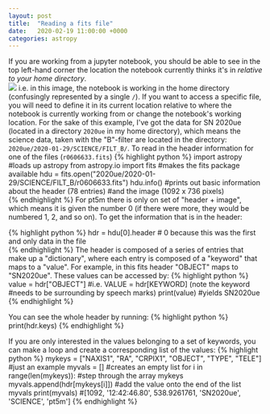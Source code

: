 ```yaml
---
layout: post
title:  "Reading a fits file"
date:   2020-02-19 11:00:00 +0000
categories: astropy
---
```


If you are working from a jupyter notebook, you should be able to see in the top
left-hand corner the location the notebook currently thinks it's in *relative to
your home directory*.  
<img src="../img/jupyter_loc.png">
i.e. in this image, the notebook is working in the home directory (confusingly
represented by a single `/`).
If you want to access a specific file, you will need to define it in its current
location relative to where the notebook is currently working from or change the
notebook's working location.
For the sake of this example, I've got the data for SN 2020ue (located in a
directory `2020ue` in my home directory), which means the
science data, taken with the "B"-filter are located in the directory: `2020ue/2020-01-29/SCIENCE/FILT_B/`.
To read in the header information for one of the files (`r0606633.fits`)
{% highlight python %}
  import astropy #loads up astropy
  from astropy.io import fits #makes the fits package available
  hdu = fits.open("2020ue/2020-01-29/SCIENCE/FILT_B/r0606633.fits")
  hdu.info() #prints out basic information about the header (78 entries)
            #and the image (1092 x 736 pixels)                
{% endhighlight %}
For pt5m there is only on set of "header + image", which means it is given the
number 0 (if there were more, they would be numbered 1, 2, and so on).
To get the information that is in the header:

{% highlight python %}
  hdr = hdu[0].header # 0 because this was the first and only data in the file              
{% endhighlight %}
The header is composed of a series of entries that make up a "dictionary", where
 each entry is composed of a "keyword" that maps to a "value".  For example, in
this fits header "OBJECT" maps to "SN2020ue".
These values can be accessed by:
{% highlight python %}
value = hdr["OBJECT"] #i.e. VALUE = hdr[KEYWORD] (note the keyword
                      #needs to be surrounding by speech marks)
print(value)          #yields SN2020ue
{% endhighlight %}

You can see the whole header by running:
{% highlight python %}
print(hdr.keys)
{% endhighlight %}

If you are only interested in the values belonging to a set of keywords, you can
 make a loop and create a corresponding list of the values:
 {% highlight python %}
mykeys = ["NAXIS1", "RA", "CRPIX1", "OBJECT", "TYPE", "TELE"] #just an example
myvals = [] #creates an empty list
for i in range(len(mykeys)): #step through the array mykeys
    myvals.append(hdr[mykeys[i]]) #add the value onto the end of the list myvals
print(myvals) #[1092, '12:42:46.80', 538.9261761, 'SN2020ue', 'SCIENCE', 'pt5m']
{% endhighlight %}

